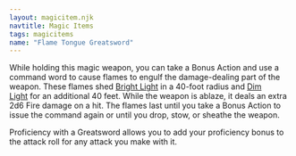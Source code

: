 ```yaml
---
layout: magicitem.njk
navtitle: Magic Items
tags: magicitems
name: "Flame Tongue Greatsword"
---
```

While holding this magic weapon, you can take a Bonus Action and use a command word to cause flames to engulf the damage-dealing part of the weapon. These flames shed [Bright Light](https://www.dndbeyond.com/sources/dnd/free-rules/rules-glossary#BrightLight) in a 40-foot radius and [Dim Light](https://www.dndbeyond.com/sources/dnd/free-rules/rules-glossary#DimLight) for an additional 40 feet. While the weapon is ablaze, it deals an extra 2d6 Fire damage on a hit. The flames last until you take a Bonus Action to issue the command again or until you drop, stow, or sheathe the weapon.

Proficiency with a Greatsword allows you to add your proficiency bonus to the attack roll for any attack you make with it.